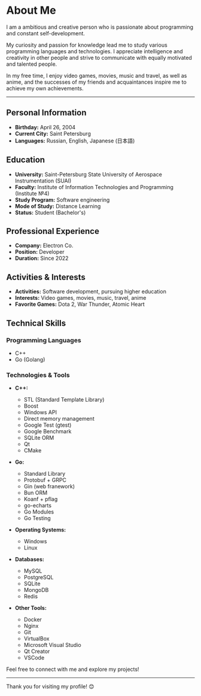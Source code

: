 # About Me

I am a ambitious and creative person who is passionate about programming and constant self-development.

My curiosity and passion for knowledge lead me to study various programming languages and technologies. I appreciate intelligence and creativity in other people and strive to communicate with equally motivated and talented people.

In my free time, I enjoy video games, movies, music and travel, as well as anime, and the successes of my friends and acquaintances inspire me to achieve my own achievements.

---

## Personal Information

- **Birthday:** April 26, 2004
- **Current City:** Saint Petersburg
- **Languages:** Russian, English, Japanese (日本語)

## Education

- **University:** Saint-Petersburg State University of Aerospace Instrumentation (SUAI)
- **Faculty:** Institute of Information Technologies and Programming (Institute №4)
- **Study Program:** Software engineering
- **Mode of Study:** Distance Learning
- **Status:** Student (Bachelor's)

## Professional Experience

- **Company:** Electron Co.
- **Position:** Developer
- **Duration:** Since 2022

## Activities & Interests

- **Activities:** Software development, pursuing higher education
- **Interests:** Video games, movies, music, travel, anime
- **Favorite Games:** Dota 2, War Thunder, Atomic Heart

## Technical Skills

### Programming Languages

- C++
- Go (Golang)

### Technologies & Tools

- **C++:**
  - STL (Standard Template Library)
  - Boost
  - Windows API
  - Direct memory management
  - Google Test (gtest)
  - Google Benchmark
  - SQLite ORM
  - Qt
  - CMake


- **Go:**
  - Standard Library
  - Protobuf + GRPC
  - Gin (web franework)
  - Bun ORM
  - Koanf + pflag
  - go-echarts
  - Go Modules
  - Go Testing
  
- **Operating Systems:**
  - Windows
  - Linux

- **Databases:**
  - MySQL
  - PostgreSQL
  - SQLite
  - MongoDB
  - Redis
    
- **Other Tools:**
  - Docker
  - Nginx
  - Git
  - VirtualBox
  - Microsoft Visual Studio
  - Qt Creator
  - VSCode

Feel free to connect with me and explore my projects!

---

Thank you for visiting my profile! 😊
